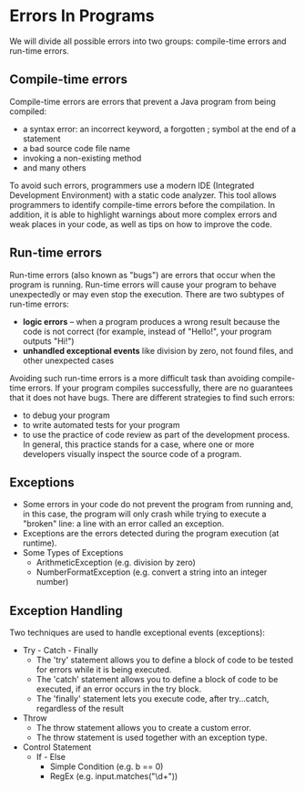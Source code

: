 # Errors In Programs
We will divide all possible errors into two groups: compile-time errors and run-time errors.

## Compile-time errors
Compile-time errors are errors that prevent a Java program from being compiled:
* a syntax error: an incorrect keyword, a forgotten ; symbol at the end of a statement
* a bad source code file name 
* invoking a non-existing method
* and many others

To avoid such errors, programmers use a modern IDE (Integrated Development Environment) with a static code analyzer. 
This tool allows programmers to identify compile-time errors before the compilation. 
In addition, it is able to highlight warnings about more complex errors and weak places in your code, 
as well as tips on how to improve the code.


## Run-time errors
Run-time errors (also known as "bugs") are errors that occur when the program is running. 
Run-time errors will cause your program to behave unexpectedly or may even stop the execution.
There are two subtypes of run-time errors:
* **logic errors** – when a program produces a wrong result because the code is not correct (for example, instead of "Hello!", your program outputs "Hi!")
* **unhandled exceptional events** like division by zero, not found files, and other unexpected cases

Avoiding such run-time errors is a more difficult task than avoiding compile-time errors. 
If your program compiles successfully, there are no guarantees that it does not have bugs. 
There are different strategies to find such errors:
* to debug your program
* to write automated tests for your program
* to use the practice of code review as part of the development process. 
  In general, this practice stands for a case, where one or more developers visually inspect the source code of a program.


## Exceptions
* Some errors in your code do not prevent the program from running and, in this case, the program will only crash while 
trying to execute a "broken" line: a line with an error called an exception.
* Exceptions are the errors detected during the program execution (at runtime).
* Some Types of Exceptions
  * ArithmeticException (e.g. division by zero)
  * NumberFormatException (e.g. convert a string into an integer number)



## Exception Handling
Two techniques are used to handle exceptional events (exceptions):
* Try - Catch - Finally
  * The 'try' statement allows you to define a block of code to be tested for errors while it is being executed.
  * The 'catch' statement allows you to define a block of code to be executed, if an error occurs in the try block.
  * The 'finally' statement lets you execute code, after try...catch, regardless of the result
* Throw
  * The throw statement allows you to create a custom error.
  * The throw statement is used together with an exception type.
* Control Statement
  * If - Else
    * Simple Condition (e.g. b == 0)
    * RegEx (e.g. input.matches("\\d+"))